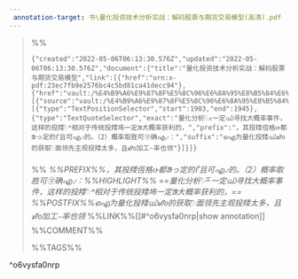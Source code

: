 ```yaml
---
 annotation-target: 书\量化投资技术分析实战：解码股票与期货交易模型(高清).pdf
---
```


>%%
>```annotation-json
>{"created":"2022-05-06T06:13:30.576Z","updated":"2022-05-06T06:13:30.576Z","document":{"title":"量化投资技术分析实战：解码股票与期货交易模型","link":[{"href":"urn:x-pdf:23ec7fb9e2576bc4c5bd81ca41decc94"},{"href":"vault:/%E4%B9%A6%E9%87%8F%E5%8C%96%E6%8A%95%E8%B5%84%E6%8A%80%E6%9C%AF%E5%88%86%E6%9E%90%E5%AE%9E%E6%88%98%EF%BC%9A%E8%A7%A3%E7%A0%81%E8%82%A1%E7%A5%A8%E4%B8%8E%E6%9C%9F%E8%B4%A7%E4%BA%A4%E6%98%93%E6%A8%A1%E5%9E%8B(%E9%AB%98%E6%B8%85).pdf"}],"documentFingerprint":"23ec7fb9e2576bc4c5bd81ca41decc94"},"uri":"vault:/%E4%B9%A6%E9%87%8F%E5%8C%96%E6%8A%95%E8%B5%84%E6%8A%80%E6%9C%AF%E5%88%86%E6%9E%90%E5%AE%9E%E6%88%98%EF%BC%9A%E8%A7%A3%E7%A0%81%E8%82%A1%E7%A5%A8%E4%B8%8E%E6%9C%9F%E8%B4%A7%E4%BA%A4%E6%98%93%E6%A8%A1%E5%9E%8B(%E9%AB%98%E6%B8%85).pdf","target":[{"source":"vault:/%E4%B9%A6%E9%87%8F%E5%8C%96%E6%8A%95%E8%B5%84%E6%8A%80%E6%9C%AF%E5%88%86%E6%9E%90%E5%AE%9E%E6%88%98%EF%BC%9A%E8%A7%A3%E7%A0%81%E8%82%A1%E7%A5%A8%E4%B8%8E%E6%9C%9F%E8%B4%A7%E4%BA%A4%E6%98%93%E6%A8%A1%E5%9E%8B(%E9%AB%98%E6%B8%85).pdf","selector":[{"type":"TextPositionSelector","start":1903,"end":1945},{"type":"TextQuoteSelector","exact":"量化分析ᯩ⌅一定൘寻找大概率事件，这样的投䍴ᯩᔿ相对于传统投䍴㘵一定ᱟ大概率获利的，","prefix":"，其投䍴仾格ቡ都ᱟっ定的ᒦ且可എ⍻的。（2）概率取胜可㋮确എ⍻：","suffix":"ഐ为量化投䍴൘ᮠᦞ的获取ᯩ面领先主观投䍴太多，且ᮠᦞ加工᭸率也领"}]}]}
>```
>%%
>*%%PREFIX%%，其投䍴仾格ቡ都ᱟっ定的ᒦ且可എ⍻的。（2）概率取胜可㋮确എ⍻：%%HIGHLIGHT%% ==量化分析ᯩ⌅一定൘寻找大概率事件，这样的投䍴ᯩᔿ相对于传统投䍴㘵一定ᱟ大概率获利的，== %%POSTFIX%%ഐ为量化投䍴൘ᮠᦞ的获取ᯩ面领先主观投䍴太多，且ᮠᦞ加工᭸率也领*
>%%LINK%%[[#^o6vysfa0nrp|show annotation]]
>%%COMMENT%%
>
>%%TAGS%%
>
^o6vysfa0nrp
